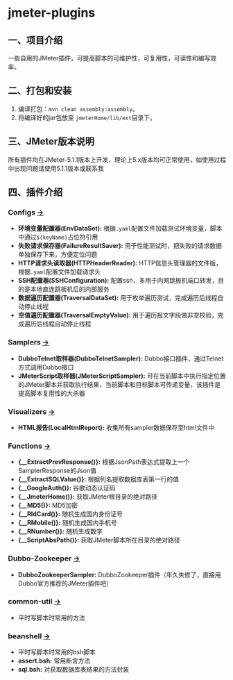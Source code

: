 # jmeter-plugins
## 一、项目介绍
一些自用的JMeter插件，可提高脚本的可维护性，可复用性，可读性和编写效率。

## 二、打包和安装
1. 编译打包：`mvn clean assembly:assembly`。
2. 将编译好的jar包放至 `jmeterHome/lib/ext`目录下。

## 三、JMeter版本说明
所有插件均在JMeter-5.1.1版本上开发，理论上5.x版本均可正常使用，如使用过程中出现问题请使用5.1.1版本或联系我

## 四、插件介绍
### Configs [→](https://github.com/YeKelvin/jmeter-plugins/tree/master/configs)
- **环境变量配置器(EnvDataSet):** 根据`.yaml`配置文件加载测试环境变量，脚本中通过`${keyName}`占位符引用
- **失败请求保存器(FailureResultSaver):** 用于性能测试时，把失败的请求数据单独保存下来，方便定位问题
- **HTTP请求头读取器(HTTPHeaderReader):** HTTP信息头管理器的文件版，根据`.yaml`配置文件加载请求头
- **SSH配置器(SSHConfiguration):** 配置ssh，多用于内网跳板机端口转发，目的是本地直连跳板机后的内部服务
- **数据遍历配置器(TraversalDataSet):** 用于枚举遍历测试，完成遍历后线程自动停止线程
- **空值遍历配置器(TraversalEmptyValue):** 用于遍历报文字段做非空校验，完成遍历后线程自动停止线程

### Samplers [→](https://github.com/YeKelvin/jmeter-plugins/tree/master/samplers)
- **DubboTelnet取样器(DubboTelnetSampler):** Dubbo接口插件，通过Telnet方式调用Dubbo接口
- **JMeterScript取样器(JMeterScriptSampler):** 可在当前脚本中执行指定位置的JMeter脚本并获取执行结果，当前脚本和目标脚本可传递变量，该插件是提高脚本复用性的大杀器

### Visualizers [→](https://github.com/YeKelvin/jmeter-plugins/tree/master/visualizers)
- **HTML报告(LocalHtmlReport):** 收集所有sampler数据保存至html文件中

### Functions [→](https://github.com/YeKelvin/jmeter-plugins/tree/master/functions)
- **{__ExtractPrevResponse()}:** 根据JsonPath表达式提取上一个SamplerResponse的Json值
- **{__ExtractSQLValue()}:** 根据列名提取数据库表第一行的值
- **{__GoogleAuth()}:** 谷歌动态认证码
- **{__JmeterHome()}:** 获取JMeter根目录的绝对路径
- **{__MD5()}:** MD5加密
- **{__RIdCard()}:** 随机生成国内身份证号
- **{__RMobile()}:** 随机生成国内手机号
- **{__RNumber()}:** 随机生成数字
- **{__ScriptAbsPath()}:** 获取JMeter脚本所在目录的绝对路径

### Dubbo-Zookeeper [→](https://github.com/YeKelvin/jmeter-plugins/tree/master/dubbo-zookeeper)
- **DubboZookeeperSampler:** DubboZookeeper插件（年久失修了，直接用Dubbo官方推荐的JMeter插件吧）

### common-util [→](https://github.com/YeKelvin/jmeter-plugins/tree/master/common-util)
- 平时写脚本时常用的方法

### beanshell [→](https://github.com/YeKelvin/jmeter-plugins/tree/master/beanshell)
- 平时写脚本时常用的bsh脚本
- **assert.bsh:** 常用断言方法
- **sql.bsh:** 对获取数据库表结果的方法封装
